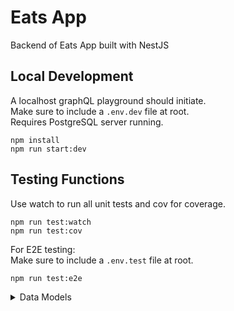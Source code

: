 # Eats App

Backend of Eats App built with NestJS

## Local Development
A localhost graphQL playground should initiate.
</br>
Make sure to include a <code>.env.dev</code> file at root.
</br>
Requires PostgreSQL server running.
```(bash)
npm install 
npm run start:dev
```

## Testing Functions
Use watch to run all unit tests and cov for coverage.
```
npm run test:watch
npm run test:cov
```
For E2E testing:<br/>
Make sure to include a <code>.env.test</code> file at root.
```
npm run test:e2e
```
<details>
<summary> Data Models </summary>

## User Model:

-   id
-   createdAt
-   updatedAt

-   email
-   password
-   role(client | delivery | owner)

## User CRUD:

-   Create Account
-   Log In
-   See Profile
-   Edit Profile
-   Verify Email

## Restaurant Model

-   name
-   category
-   address
-   coverImage

## Restaurant CRUD

-   View categories
-   View Restaurants by Category (pagination)
-   View Restaurants (pagination)
-   View Restaurant

-   Edit Restaurant
-   Delete Restaurant

-   Create Menu
-   Edit Menu
-   Delete Menu

## Menu Model

-   Menu Item name
-   Menu Item price

## Menu CRUD

-   Create Menu Item
-   Edit Menu Item
-   Delete  Menu Item

## Ordering CRUD

-   Create Order
-   Edit Order (Edit status)
-   Delete Order

## Ordering Subscription (Owner,Client,Delivery)

-   Pending Orders (Owner dashboard)
    -> (s/listen: newOrder  && trigger: createOrder(newOrder))
-   Order Status (Client/Customer)
    -> (s/listen: orderUpdate && trigger: editOrder(orderUpdate))
-   Pending Pickup (Delivery)
    -> (s/listen: orderUpdate && trigger: editOrder(orderUpdate))

## Payments (CRON)
-   opt to use Paddle instead of Stripe due to side project limitations
-   Create Payment
-   (Query) View Payments

</details>